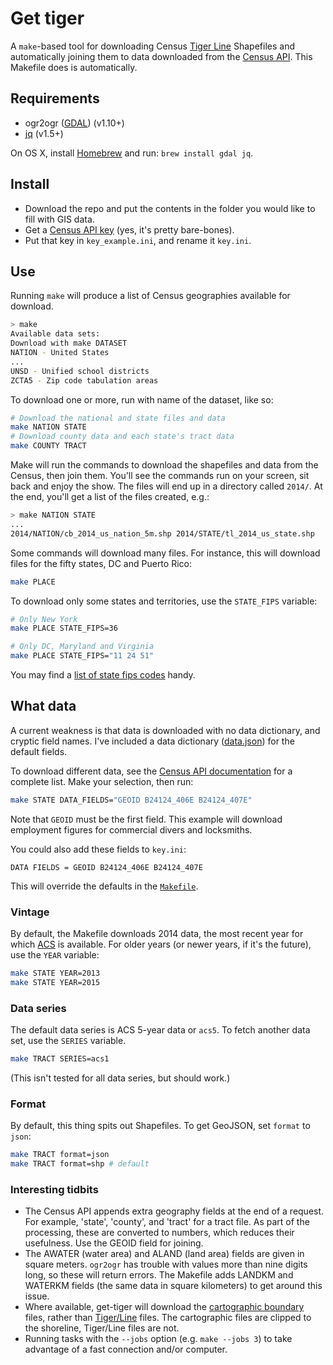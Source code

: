 # Get tiger

A `make`-based tool for downloading Census [Tiger Line](http://www.census.gov/geo/maps-data/data/tiger.html) Shapefiles and automatically joining them to data downloaded from the [Census API](http://www.census.gov/data/developers/data-sets.html). This Makefile does is automatically.

## Requirements

* ogr2ogr ([GDAL](http://www.gdal.org)) (v1.10+)
* [jq](https://stedolan.github.io/jq) (v1.5+)

On OS X, install [Homebrew](http://brew.sh) and run: `brew install gdal jq`.

## Install

* Download the repo and put the contents in the folder you would like to fill with GIS data.
* Get a [Census API key](http://api.census.gov/data/key_signup.html) (yes, it's pretty bare-bones).
* Put that key in `key_example.ini`, and rename it `key.ini`.

## Use

Running `make` will produce a list of Census geographies available for download.
```bash
> make
Available data sets:
Download with make DATASET
NATION - United States
...
UNSD - Unified school districts
ZCTA5 - Zip code tabulation areas
```

To download one or more, run with name of the dataset, like so:
````bash
# Download the national and state files and data
make NATION STATE
# Download county data and each state's tract data
make COUNTY TRACT
````

Make will run the commands to download the shapefiles and data from the Census, then join them. You'll see the commands run on your screen, sit back and enjoy the show. The files will end up in a directory called `2014/`. At the end, you'll get a list of the files created, e.g.:
```bash
> make NATION STATE
...
2014/NATION/cb_2014_us_nation_5m.shp 2014/STATE/tl_2014_us_state.shp
```

Some commands will download many files. For instance, this will download files for the fifty states, DC and Puerto Rico:
````bash
make PLACE
````

To download only some states and territories, use the `STATE_FIPS` variable:
````bash
# Only New York
make PLACE STATE_FIPS=36

# Only DC, Maryland and Virginia
make PLACE STATE_FIPS="11 24 51"
````

You may find a [list of state fips codes](https://en.wikipedia.org/wiki/Federal_Information_Processing_Standard_state_code) handy.

## What data

A current weakness is that data is downloaded with no data dictionary, and cryptic field names. I've included a data dictionary ([data.json](data.json)) for the default fields.

To download different data, see the [Census API documentation](http://www.census.gov/data/developers/data-sets/acs-survey-5-year-data.html) for a complete list. Make your selection, then run:

````bash
make STATE DATA_FIELDS="GEOID B24124_406E B24124_407E"
````
Note that `GEOID` must be the first field. This example will download employment figures for commercial divers and locksmiths.

You could also add these fields to `key.ini`:
````make
DATA FIELDS = GEOID B24124_406E B24124_407E
````
This will override the defaults in the [`Makefile`](Makefile).

### Vintage

By default, the Makefile downloads 2014 data, the most recent year for which [ACS](https://www.census.gov/programs-surveys/acs/) is available. For older years (or newer years, if it's the future), use the `YEAR` variable:
```bash
make STATE YEAR=2013
make STATE YEAR=2015 
```

### Data series

The default data series is ACS 5-year data or `acs5`. To fetch another data set, use the `SERIES` variable.
```bash
make TRACT SERIES=acs1 
```
(This isn't tested for all data series, but should work.)

### Format

By default, this thing spits out Shapefiles. To get GeoJSON, set `format` to `json`:
````bash
make TRACT format=json
make TRACT format=shp # default
````

### Interesting tidbits

* The Census API appends extra geography fields at the end of a request. For example, 'state', 'county', and 'tract' for a tract file. As part of the processing, these are converted to numbers, which reduces their usefulness. Use the GEOID field for joining.
* The AWATER (water area) and ALAND (land area) fields are given in square meters. `ogr2ogr` has trouble with values more than nine digits long, so these will return errors. The Makefile adds LANDKM and WATERKM fields (the same data in square kilometers) to get around this issue.
* Where available, get-tiger will download the [cartographic boundary](https://www.census.gov/geo/maps-data/data/tiger-cart-boundary.html) files, rather than [Tiger/Line](https://www.census.gov/geo/maps-data/data/tiger-line.html) files. The cartographic files are clipped to the shoreline, Tiger/Line files are not.
* Running tasks with the `--jobs` option (e.g. `make --jobs 3`) to take advantage of a fast connection and/or computer.
